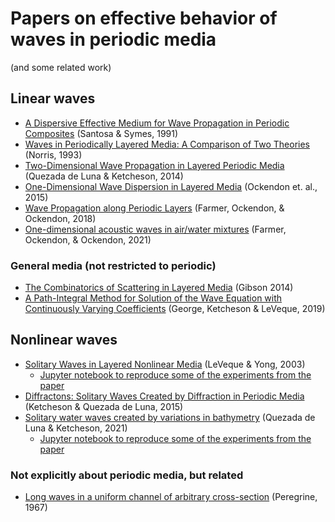# Papers on effective behavior of waves in periodic media
(and some related work)

## Linear waves
- [A Dispersive Effective Medium for Wave Propagation in Periodic Composites](https://epubs.siam.org/doi/abs/10.1137/0151049) (Santosa & Symes, 1991)
- [Waves in Periodically Layered Media: A Comparison of Two Theories](https://epubs.siam.org/doi/10.1137/0153058) (Norris, 1993)
- [Two-Dimensional Wave Propagation in Layered Periodic Media](https://epubs.siam.org/doi/abs/10.1137/130937962) (Quezada de Luna & Ketcheson, 2014)
- [One-Dimensional Wave Dispersion in Layered Media](https://epubs.siam.org/doi/abs/10.1137/15M101138X) (Ockendon et. al., 2015)
- [Wave Propagation along Periodic Layers](https://epubs.siam.org/doi/abs/10.1137/17M115092X) (Farmer, Ockendon, & Ockendon, 2018)
- [One-dimensional acoustic waves in air/water mixtures](https://www.sciencedirect.com/science/article/pii/S0165212521000962) (Farmer, Ockendon, & Ockendon, 2021)

### General media (not restricted to periodic)
- [The Combinatorics of Scattering in Layered Media](https://epubs.siam.org/doi/abs/10.1137/130923075) (Gibson 2014)
- [A Path-Integral Method for Solution of the Wave Equation with Continuously Varying Coefficients](https://epubs.siam.org/doi/abs/10.1137/19M1238630) (George, Ketcheson & LeVeque, 2019)

## Nonlinear waves
- [Solitary Waves in Layered Nonlinear Media](https://epubs.siam.org/doi/10.1137/S0036139902408151) (LeVeque & Yong, 2003)
  - [Jupyter notebook to reproduce some of the experiments from the paper](https://github.com/clawpack/apps/blob/master/notebooks/pyclaw/Stegotons.ipynb)
- [Diffractons: Solitary Waves Created by Diffraction in Periodic Media](https://epubs.siam.org/doi/abs/10.1137/130946526) (Ketcheson & Quezada de Luna, 2015)
- [Solitary water waves created by variations in bathymetry](https://doi.org/10.1017/jfm.2021.267) (Quezada de Luna & Ketcheson, 2021)
  - [Jupyter notebook to reproduce some of the experiments from the paper](https://github.com/clawpack/apps/blob/master/notebooks/pyclaw/shallow_water_diffraction.ipynb)

### Not explicitly about periodic media, but related
- [Long waves in a uniform channel of arbitrary cross-section](https://doi.org/10.1017/S0022112068000777) (Peregrine, 1967)

